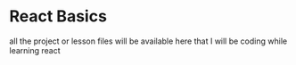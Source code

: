 # React Basics

all the project or lesson files will be available here that I will be coding while learning react
